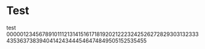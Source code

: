 # Test
test
0000012345678910111213141516171819202122232425262728293031323334353637383940414243444546474849505152535455